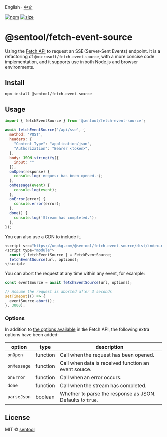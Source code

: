 English · [中文](./README.zh-CN.md)

[npm]: https://img.shields.io/npm/v/@sentool/fetch-event-source
[npm-url]: https://www.npmjs.com/package/@sentool/fetch-event-source
[size]: https://packagephobia.now.sh/badge?p=@sentool/fetch-event-source
[size-url]: https://packagephobia.now.sh/result?p=@sentool/fetch-event-source

[![npm][npm]][npm-url] [![size][size]][size-url]

# @sentool/fetch-event-source

Using the [Fetch API](https://developer.mozilla.org/en-US/docs/Web/API/Fetch_API) to request an SSE (Server-Sent Events) endpoint. It is a refactoring of `@microsoft/fetch-event-source`, with a more concise code implementation, and it supports use in both Node.js and browser environments.

## Install

```bash
npm install @sentool/fetch-event-source
```

## Usage

```js
import { fetchEventSource } from '@sentool/fetch-event-source';

await fetchEventSource('/api/sse', {
  method: 'POST',
  headers: {
    "Content-Type": "application/json",
    "Authorization": "Bearer <token>",
  },
  body: JSON.stringify({
    input: ""
  }),
  onOpen(response) {
    console.log('Request has been opened.');
  },
  onMessage(event) {
    console.log(event);
  },
  onError(error) {
    console.error(error);
  },
  done() {
    console.log('Stream has completed.');
  },
});
```

You can also use a CDN to include it.

```js
<script src="https://unpkg.com/@sentool/fetch-event-source/dist/index.min.js"></script>
<script type="module">
  const { fetchEventSource } = FetchEventSource;
  fetchEventSource(url, options);
</script>
```

You can abort the request at any time within any event, for example:

```js
const eventSource = await fetchEventSource(url, options);

// Assume the request is aborted after 3 seconds
setTimeout(() => {
  eventSource.abort();
}, 3000);
```

### Options

In addition to [the options available](https://developer.mozilla.org/en-US/docs/Web/API/RequestInit) in the Fetch API, the following extra options have been added:

| option | type | description |
| --- | --- | --- |
| `onOpen` | function | Call when the request has been opened. |
| `onMessage` | function | Call when data is received function an event source. |
| `onError` | function | Call when an error occurs. |
| `done` | function | Call when the stream has completed. |
| `parseJson` | boolean | Whether to parse the response as JSON. Defaults to `true`. |

## License

MIT © [sentool](https://github.com/sentool)
